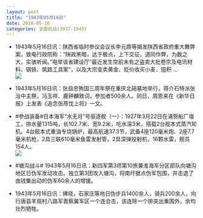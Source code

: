 ```yaml
---
layout: post
title: "1943年05月16日"
date: 2018-05-16
categories: 全面抗战(1937-1945)
---
```


<meta name="referrer" content="no-referrer" />

- 1943年5月16日讯：陕西省临时参议会议长李元鼎等揭发陕西省政府重大舞弊案，致电行政院称：“陕政黑暗，达于极点，上下交征，道同作弊，为数之大，实骇听闻。”电举该省建设厅“最近发生空前未有之盗卖大批卷宗及电讯材料、钢铁、筑路工具案”，以及大宗变卖黄金、贬价收买小麦、囤积 ... <br/><img src="https://wx3.sinaimg.cn/large/aca367d8ly1frdfkwvle3j20c80cwdg0.jpg" />

- 1943年5月16日讯：张自忠殉国三周年祭在重庆北碚墓地举行，蒋介石特派张治中主祭，冯玉祥、鹿钟麟致词，参加者500余人。同日，周恩来在《新华日报》上发表《追念张荩忱上将》一文。 

- #参战装备#日本海军“水无月”号驱逐舰（一）：1927年3月22日在浦贺船厂竣工，排水量1315吨，长102.7米、宽9.2米，吃水深3米，搭载2台舰本式蒸汽轮机、4台舰本式重油专烧锅炉，最高航速37.3节，武备4座120毫米炮、2座7.7毫米机枪，2具三联610毫米鱼雷发射管，2具深弹投射机，16颗水雷，舰员154人。 <br/><img src="https://wx3.sinaimg.cn/large/aca367d8ly1frcy8xfl96j20xc10jdzd.jpg" />

- #塘沟战斗# 1943年5月16日讯：新四军第3师第10旅兼淮海军分区部队向塘沟地区日伪军发动攻击。独立第3团攻入塘沟，将南圩据点伪军包围，并击退了由钱集出动的伪军60余人的增援。 

- 1943年5月16日讯：拂晓，石家庄等地日伪步兵1400余人，骑兵200余人，向行唐县羊观村八路军晋察冀军区一个连合击，该连除一个排突出重围外，余均壮烈牺牲。 

